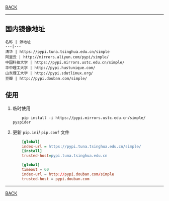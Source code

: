[BACK](README.md)

---
## 国内镜像地址
    
    名称 | 源地址
    ---|---
    清华 | https://pypi.tuna.tsinghua.edu.cn/simple
    阿里云 | http://mirrors.aliyun.com/pypi/simple/
    中国科技大学 | https://pypi.mirrors.ustc.edu.cn/simple/
    华中理工大学 | http://pypi.hustunique.com/
    山东理工大学 | http://pypi.sdutlinux.org/ 
    豆瓣 | http://pypi.douban.com/simple/

## 使用

1. 临时使用
    ```shell script
        pip install -i https://pypi.mirrors.ustc.edu.cn/simple/ pyspider
    ```
2. 更新 `pip.ini`/ `pip.conf` 文件
    ```ini
        [global]
        index-url = https://pypi.tuna.tsinghua.edu.cn/simple/
        [install]
        trusted-host=pypi.tuna.tsinghua.edu.cn
    ```

    ```conf
        [global]
        timeout = 60
        index-url = http://pypi.douban.com/simple
        trusted-host = pypi.douban.com
    ```
   
---
[BACK](README.md)